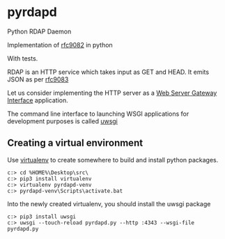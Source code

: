 # pyrdapd
Python RDAP Daemon

Implementation of [rfc9082](https://datatracker.ietf.org/doc/html/rfc9082) in python

With tests.

RDAP is an HTTP service which takes input as GET and HEAD.  It emits JSON as per [rfc9083](https://datatracker.ietf.org/doc/html/rfc9083)

Let us consider implementing the HTTP server as a [Web Server Gateway Interface](https://www.fullstackpython.com/wsgi-servers.html) application.  

The command line interface to launching WSGI applications for development purposes is called [uwsgi](https://uwsgi-docs.readthedocs.io/en/latest/)

## Creating a virtual environment

Use [virtualenv](https://docs.python.org/3/library/venv.html) to create somewhere to build and install python packages.

```
c:> cd %HOME%\Desktop\src\
c:> pip3 install virtualenv
c:> virtualenv pyrdapd-venv
c:> pyrdapd-venv\Scripts\activate.bat
```

Into the newly created virtualenv, you should install the uwsgi package

```
c:> pip3 install uwsgi
c:> uwsgi --touch-reload pyrdapd.py --http :4343 --wsgi-file pyrdapd.py
```
